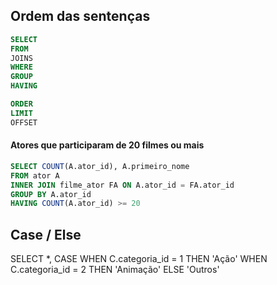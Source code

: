 ## Ordem das sentenças

```sql
SELECT
FROM
JOINS
WHERE
GROUP
HAVING

ORDER
LIMIT
OFFSET
```

#### Atores que participaram de 20 filmes ou mais
```sql
SELECT COUNT(A.ator_id), A.primeiro_nome
FROM ator A
INNER JOIN filme_ator FA ON A.ator_id = FA.ator_id
GROUP BY A.ator_id
HAVING COUNT(A.ator_id) >= 20
```

## Case / Else

SELECT *,
	CASE
		WHEN C.categoria_id = 1 THEN 'Ação'
		WHEN C.categoria_id = 2 THEN 'Animação'
	ELSE
		'Outros'
<!--stackedit_data:
eyJoaXN0b3J5IjpbLTg1MDI5MzI3NCwtMTE5ODYxMDc4MV19
-->